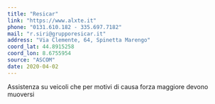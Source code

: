 ```yaml
---
title: "Resicar"
link: "https://www.alxte.it"
phone: "0131.610.182 - 335.697.7182"
mail: "r.siri@grupporesicar.it"
address: "Via Clemente, 64, Spinetta Marengo"
coord_lat: 44.8915258
coord_lon: 8.6755954
source: "ASCOM"
date: 2020-04-02
---
```


Assistenza su veicoli che per motivi di causa forza maggiore devono muoversi
